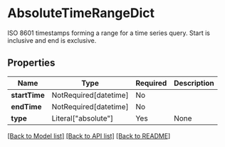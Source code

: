 # AbsoluteTimeRangeDict

ISO 8601 timestamps forming a range for a time series query. Start is inclusive and end is exclusive.

## Properties
| Name | Type | Required | Description |
| ------------ | ------------- | ------------- | ------------- |
**startTime** | NotRequired[datetime] | No |  |
**endTime** | NotRequired[datetime] | No |  |
**type** | Literal["absolute"] | Yes | None |


[[Back to Model list]](../../README.md#models-v1-link) [[Back to API list]](../../README.md#documentation-for-api-endpoints) [[Back to README]](../../README.md)

